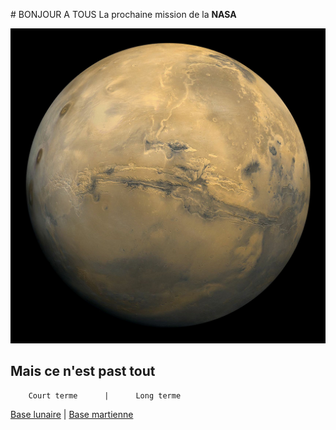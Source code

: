 # BONJOUR A TOUS
La prochaine mission de la **NASA**

![Image de Mars](img/mars.jpg)

## Mais ce n'est past tout

        Court terme      |      Long terme             
[Base lunaire](https://www.nasa.gov/content/humans-on-the-moon-0)     |      [Base martienne](https://www.nasa.gov/mission_pages/mars/main/index.html)

